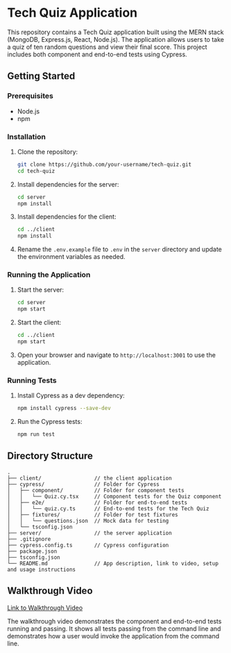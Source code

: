 # Tech Quiz Application

This repository contains a Tech Quiz application built using the MERN stack (MongoDB, Express.js, React, Node.js). The application allows users to take a quiz of ten random questions and view their final score. This project includes both component and end-to-end tests using Cypress.

## Getting Started

### Prerequisites

- Node.js
- npm

### Installation

1. Clone the repository:
    ```sh
    git clone https://github.com/your-username/tech-quiz.git
    cd tech-quiz
    ```

2. Install dependencies for the server:
    ```sh
    cd server
    npm install
    ```

3. Install dependencies for the client:
    ```sh
    cd ../client
    npm install
    ```

4. Rename the `.env.example` file to `.env` in the `server` directory and update the environment variables as needed.

### Running the Application

1. Start the server:
    ```sh
    cd server
    npm start
    ```

2. Start the client:
    ```sh
    cd ../client
    npm start
    ```

3. Open your browser and navigate to `http://localhost:3001` to use the application.

### Running Tests

1. Install Cypress as a dev dependency:
    ```sh
    npm install cypress --save-dev
    ```

2. Run the Cypress tests:
    ```sh
    npm run test
    ```

## Directory Structure

```
.
├── client/                 // the client application
├── cypress/                // Folder for Cypress
│   ├── component/          // Folder for component tests
│   │   └── Quiz.cy.tsx     // Component tests for the Quiz component
│   ├── e2e/                // Folder for end-to-end tests
│   │   └── quiz.cy.ts      // End-to-end tests for the Tech Quiz
│   ├── fixtures/           // Folder for test fixtures
│   │   └── questions.json  // Mock data for testing
│   └── tsconfig.json
├── server/                 // the server application
├── .gitignore
├── cypress.config.ts       // Cypress configuration
├── package.json
├── tsconfig.json
└── README.md               // App description, link to video, setup and usage instructions
```

## Walkthrough Video

[Link to Walkthrough Video](https://youtu.be/4FE48NtV9GM)

The walkthrough video demonstrates the component and end-to-end tests running and passing. It shows all tests passing from the command line and demonstrates how a user would invoke the application from the command line.